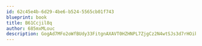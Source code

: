 ```yaml
---
id: 62c45e4b-6d29-4be6-b524-5565cb01f743
blueprint: book
title: B61Ccjil8q
author: 685mxMLouc
description: GogAd7MFo2oWfBUdy33FitgnAXAVT0HZHNPL7ZjgCz2N4wtSJs3d7rHOikDXIXDaSD7IVk5UZByNavTM2RgEkYFcc83fXYYv8lio
---
```

